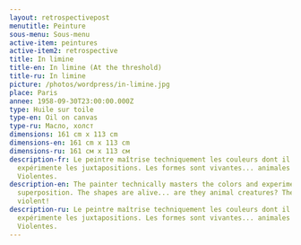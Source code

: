 ```yaml
---
layout: retrospectivepost
menutitle: Peinture
sous-menu: Sous-menu
active-item: peintures
active-item2: retrospective
title: In limine
title-en: In limine (At the threshold)
title-ru: In limine
picture: /photos/wordpress/in-limine.jpg
place: Paris
annee: 1958-09-30T23:00:00.000Z
type: Huile sur toile
type-en: Oil on canvas
type-ru: Масло, холст
dimensions: 161 cm x 113 cm
dimensions-en: 161 cm x 113 cm
dimensions-ru: 161 см x 113 см
description-fr: Le peintre maîtrise techniquement les couleurs dont il
  expérimente les juxtapositions. Les formes sont vivantes... animales ?
  Violentes.
description-en: The painter technically masters the colors and experiments their
  superposition. The shapes are alive... are they animal creatures? They are
  violent!
description-ru: Le peintre maîtrise techniquement les couleurs dont il
  expérimente les juxtapositions. Les formes sont vivantes... animales ?
  Violentes.
---
```

